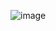 


![image](https://user-images.githubusercontent.com/73137432/235146430-3f80c68a-6d95-4ead-9817-c96fe0eecd1b.png)
